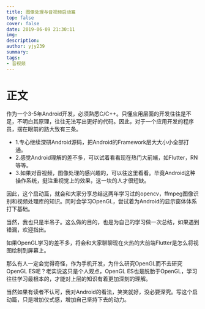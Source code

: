 ```yaml
---
title: 图像处理与音视频启动篇
top: false
cover: false
date: 2019-06-09 21:30:11
img:
description:
author: yjy239
summary:
tags:
- 音视频
---
```

# 正文
作为一个3-5年Android开发，必须熟悉C/C++。只懂应用层面的开发往往是不足，不明白其原理，往往无法写出更好的代码。因此，对于一个应用开发的程序员，摆在眼前的路大致有三条。

- 1.专心继续深研Android源码，把Android的Framework层大大小小全部打通。
- 2.感觉Android理解的差不多，可以试着看看现在热门大前端，如Flutter，RN等等。
- 3.如果对音视频，图像处理的感兴趣的，可以往这里看看。毕竟Android这种操作系统，挺注重视觉上的效果，这一块的人才很短缺。


因此，这个启动篇，就会和大家分享总结这两年学习过的opencv，ffmpeg图像识别和视频处理库的知识。同时会学习OpenGL，尝试着为Android的显示窗体体系打下基础。

当然，我也只是半吊子。这么做的目的，也是为自己的学习做一次总结，如果遇到错漏，欢迎指出。

如果OpenGL学习的差不多，将会和大家聊聊现在火热的大前端Flutter是怎么将视图绘制到屏幕上。

那么有人一定会觉得奇怪，作为手机开发，为什么研究OpenGL而不去研究OpenGL ES呢？老实说这只是个人观点，OpenGL ES也是脱胎于OpenGL，学习往往学习最根本的，才能对上层的知识有着更加深刻的理解。

当然如果有读者不认可，我对Android的看法，笑笑就好，没必要深究。写这个启动篇，只是增加仪式感，增加自己坚持下去的动力。
